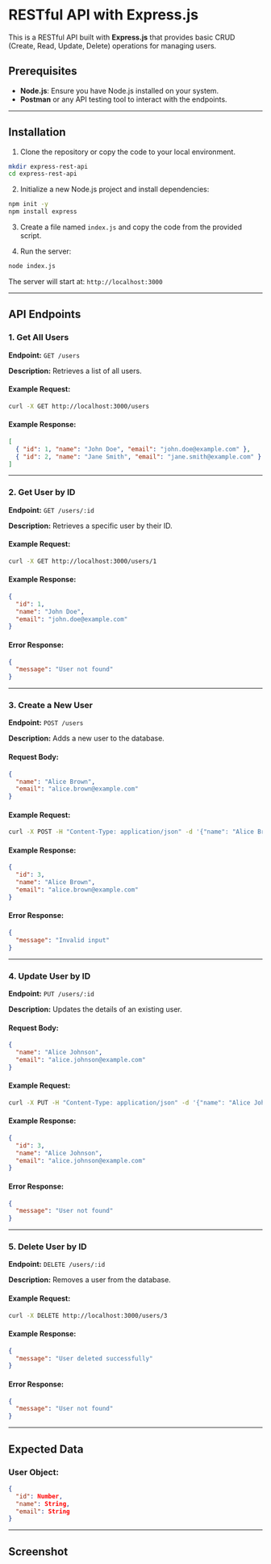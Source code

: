 # RESTful API with Express.js

This is a RESTful API built with **Express.js** that provides basic CRUD (Create, Read, Update, Delete) operations for managing users.

## Prerequisites

- **Node.js**: Ensure you have Node.js installed on your system.
- **Postman** or any API testing tool to interact with the endpoints.

---

## Installation

1. Clone the repository or copy the code to your local environment.

```bash
mkdir express-rest-api
cd express-rest-api
```

2. Initialize a new Node.js project and install dependencies:

```bash
npm init -y
npm install express 
```

3. Create a file named `index.js` and copy the code from the provided script.

4. Run the server:

```bash
node index.js
```

The server will start at: `http://localhost:3000`

---

## API Endpoints

### 1. Get All Users
**Endpoint:** `GET /users`

**Description:** Retrieves a list of all users.

#### Example Request:
```bash
curl -X GET http://localhost:3000/users
```

#### Example Response:
```json
[
  { "id": 1, "name": "John Doe", "email": "john.doe@example.com" },
  { "id": 2, "name": "Jane Smith", "email": "jane.smith@example.com" }
]
```

---

### 2. Get User by ID
**Endpoint:** `GET /users/:id`

**Description:** Retrieves a specific user by their ID.

#### Example Request:
```bash
curl -X GET http://localhost:3000/users/1
```

#### Example Response:
```json
{
  "id": 1,
  "name": "John Doe",
  "email": "john.doe@example.com"
}
```

#### Error Response:
```json
{
  "message": "User not found"
}
```

---

### 3. Create a New User
**Endpoint:** `POST /users`

**Description:** Adds a new user to the database.

#### Request Body:
```json
{
  "name": "Alice Brown",
  "email": "alice.brown@example.com"
}
```

#### Example Request:
```bash
curl -X POST -H "Content-Type: application/json" -d '{"name": "Alice Brown", "email": "alice.brown@example.com"}' http://localhost:3000/users
```

#### Example Response:
```json
{
  "id": 3,
  "name": "Alice Brown",
  "email": "alice.brown@example.com"
}
```

#### Error Response:
```json
{
  "message": "Invalid input"
}
```

---

### 4. Update User by ID
**Endpoint:** `PUT /users/:id`

**Description:** Updates the details of an existing user.

#### Request Body:
```json
{
  "name": "Alice Johnson",
  "email": "alice.johnson@example.com"
}
```

#### Example Request:
```bash
curl -X PUT -H "Content-Type: application/json" -d '{"name": "Alice Johnson", "email": "alice.johnson@example.com"}' http://localhost:3000/users/3
```

#### Example Response:
```json
{
  "id": 3,
  "name": "Alice Johnson",
  "email": "alice.johnson@example.com"
}
```

#### Error Response:
```json
{
  "message": "User not found"
}
```

---

### 5. Delete User by ID
**Endpoint:** `DELETE /users/:id`

**Description:** Removes a user from the database.

#### Example Request:
```bash
curl -X DELETE http://localhost:3000/users/3
```

#### Example Response:
```json
{
  "message": "User deleted successfully"
}
```

#### Error Response:
```json
{
  "message": "User not found"
}
```

---

## Expected Data

### User Object:
```json
{
  "id": Number,
  "name": String,
  "email": String
}
```

---

## Screenshot